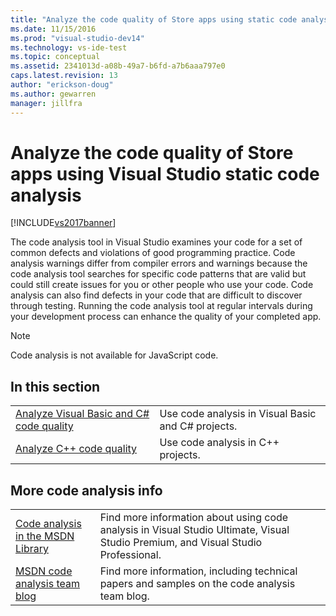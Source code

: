 ```yaml
---
title: "Analyze the code quality of Store apps using static code analysis"
ms.date: 11/15/2016
ms.prod: "visual-studio-dev14"
ms.technology: vs-ide-test
ms.topic: conceptual
ms.assetid: 2341013d-a08b-49a7-b6fd-a7b6aaa797e0
caps.latest.revision: 13
author: "erickson-doug"
ms.author: gewarren
manager: jillfra
---
```

# Analyze the code quality of Store apps using Visual Studio static code analysis
[!INCLUDE[vs2017banner](../includes/vs2017banner.md)]

The code analysis tool in Visual Studio examines your code for a set of common defects and violations of good programming practice. Code analysis warnings differ from compiler errors and warnings because the code analysis tool searches for specific code patterns that are valid but could still create issues for you or other people who use your code. Code analysis can also find defects in your code that are difficult to discover through testing. Running the code analysis tool at regular intervals during your development process can enhance the quality of your completed app.

> [!NOTE]
> Code analysis is not available for JavaScript code.

## In this section

|||
|-|-|
|[Analyze Visual Basic and C# code quality](../test/analyze-visual-basic-and-csharp-code-quality-in-store-apps-using-visual-studio-static-code-analysis.md)|Use code analysis in Visual Basic and C# projects.|
|[Analyze C++ code quality](../test/analyze-cpp-code-quality-of-store-apps-using-visual-studio-static-code-analysis.md)|Use code analysis in C++ projects.|

## More code analysis info

|||
|-|-|
|[Code analysis in the MSDN Library](http://go.microsoft.com/fwlink/?LinkID=227580)|Find more information about using code analysis in Visual Studio Ultimate, Visual Studio Premium, and Visual Studio Professional.|
|[MSDN code analysis team blog](http://go.microsoft.com/fwlink/?LinkId=227200)|Find more information, including technical papers and samples on the code analysis team blog.|

